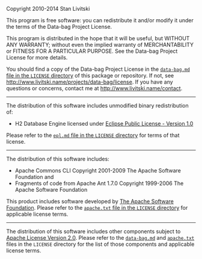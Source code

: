   Copyright 2010-2014 Stan Livitski

  This program is free software: you can redistribute it and/or modify
  it under the terms of the Data-bag Project License.

  This program is distributed in the hope that it will be useful,
  but WITHOUT ANY WARRANTY; without even the implied warranty of
  MERCHANTABILITY or FITNESS FOR A PARTICULAR PURPOSE.  See the
  Data-bag Project License for more details.

  You should find a copy of the Data-bag Project License in the
  [`data-bag.md` file in the `LICENSE` directory][dbl]
  of this package or repository.  If not, see
  <http://www.livitski.name/projects/data-bag/license>. If you have any
  questions or concerns, contact me at <http://www.livitski.name/contact>. 

-------------------------------------------------------------------------------
The distribution of this software includes unmodified binary redistribution of:

- H2 Database Engine licensed under [Eclipse Public License - Version 1.0][epl]

Please refer to the [`epl.md` file in the `LICENSE` directory][epl]
for terms of that license.

-------------------------------------------------------------------------------
The distribution of this software includes:

- Apache Commons CLI Copyright 2001-2009 The Apache Software Foundation
and
- Fragments of code from Apache Ant 1.7.0 Copyright 1999-2006 The Apache
Software Foundation 

This product includes software developed by
[The Apache Software Foundation](http://www.apache.org/).
Please refer to the [`apache.txt` file in the `LICENSE` directory][alv2]
for applicable license terms.

-------------------------------------------------------------------------------
The distribution of this software includes other components subject to
[Apache License Version 2.0][alv2]. Please refer to the [`data-bag.md`][dbl] and
[`apache.txt`][alv2] files in the `LICENSE` directory for the list of those
components and applicable license terms.

   [dbl]: LICENSE/data-bag.md
   [alv2]: LICENSE/apache.txt
   [epl]: LICENSE/epl.md